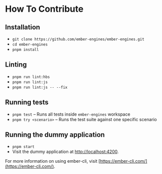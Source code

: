 # How To Contribute

## Installation

* `git clone https://github.com/ember-engines/ember-engines.git`
* `cd ember-engines`
* `pnpm install`

## Linting

* `pnpm run lint:hbs`
* `pnpm run lint:js`
* `pnpm run lint:js -- --fix`

## Running tests

* `pnpm test` – Runs all tests inside `ember-engines` workspace
* `pnpm try <scenario>` – Runs the test suite against one specific scenario

## Running the dummy application

* `pnpm start`
* Visit the dummy application at [http://localhost:4200](http://localhost:4200).

For more information on using ember-cli, visit [https://ember-cli.com/](https://ember-cli.com/).
